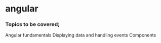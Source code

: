 # angular

### Topics to be covered;

Angular fundamentals
Displaying data and handling events
Components